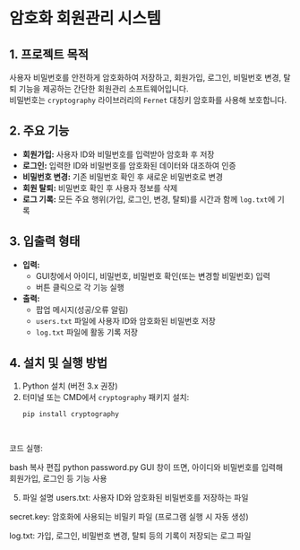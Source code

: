 # 암호화 회원관리 시스템

## 1. 프로젝트 목적  
사용자 비밀번호를 안전하게 암호화하여 저장하고, 회원가입, 로그인, 비밀번호 변경, 탈퇴 기능을 제공하는 간단한 회원관리 소프트웨어입니다.  
비밀번호는 `cryptography` 라이브러리의 `Fernet` 대칭키 암호화를 사용해 보호합니다.

## 2. 주요 기능  
- **회원가입:** 사용자 ID와 비밀번호를 입력받아 암호화 후 저장  
- **로그인:** 입력한 ID와 비밀번호를 암호화된 데이터와 대조하여 인증  
- **비밀번호 변경:** 기존 비밀번호 확인 후 새로운 비밀번호로 변경  
- **회원 탈퇴:** 비밀번호 확인 후 사용자 정보를 삭제  
- **로그 기록:** 모든 주요 행위(가입, 로그인, 변경, 탈퇴)를 시간과 함께 `log.txt`에 기록  

## 3. 입출력 형태  
- **입력:**  
  - GUI창에서 아이디, 비밀번호, 비밀번호 확인(또는 변경할 비밀번호) 입력  
  - 버튼 클릭으로 각 기능 실행  
- **출력:**  
  - 팝업 메시지(성공/오류 알림)  
  - `users.txt` 파일에 사용자 ID와 암호화된 비밀번호 저장  
  - `log.txt` 파일에 활동 기록 저장  

## 4. 설치 및 실행 방법  
1. Python 설치 (버전 3.x 권장)  
2. 터미널 또는 CMD에서 `cryptography` 패키지 설치:  
   ```bash
   pip install cryptography




코드 실행:

bash
복사
편집
python password.py
GUI 창이 뜨면, 아이디와 비밀번호를 입력해 회원가입, 로그인 등 기능 사용

5. 파일 설명
users.txt: 사용자 ID와 암호화된 비밀번호를 저장하는 파일

secret.key: 암호화에 사용되는 비밀키 파일 (프로그램 실행 시 자동 생성)

log.txt: 가입, 로그인, 비밀번호 변경, 탈퇴 등의 기록이 저장되는 로그 파일
